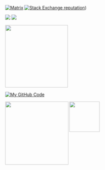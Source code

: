 [![Matrix](https://img.shields.io/badge/@lukeswitz:matrix.org-0078D4?style=for-the-badge&logo=matrix&logoColor=8fff00&labelColor=black&color=black)](https://matrix.to/#/@lukeswitz:matrix.org)
[![Stack Exchange reputation](https://img.shields.io/stackexchange/stackoverflow/r/3311963?style=for-the-badge&logo=stackoverflow&logoColor=8fff00&labelColor=black&color=8fff00)](https://stackoverflow.com/users/3311963/lukeswitz))

<a href="https://x.com/LukeSwitzer_"><img src="https://img.shields.io/twitter/follow/LukeSwitzer_?style=for-the-badge&logo=x&logoColor=8fff00&label=Twitter&color=8fff00&labelColor=black&link=https%3A%2F%2Fx.com%2FLukeSwitzer_"></a>
<a href="https://infosec.exchange/@lukeswitzer" title="Federated"><img src="https://img.shields.io/mastodon/follow/109449136330943994?domain=https%3A%2F%2Finfosec.exchange&label=Federated&style=for-the-badge&logo=mastodon&logoColor=8fff00&labelColor=black&color=8fff00">
</a>

<a href="#">
  <img height=200 align="center" src="https://my-stats-43gk.vercel.app/api?username=lukeswitz&show_icons=true&theme=radical&count_private=true&rank_icon=github&include_all_commits=true&card_width=150" />
</a>

[![My GitHub Code](https://github-readme-stats.vercel.app/api/top-langs/?username=lukeswitz&count_private=true&theme=ocean_dark&showicons=false&hide_title=true&hide_rank=true&include_all_commits=true&hide_border=true&exclude_repo=wordguess,nerdle,wordgame&layout=compact&bg_color=00000000)]()

<img align="left" height=202 src="https://github-readme-streak-stats-git-main-davids-projects-ad77adcc.vercel.app/?user=lukeswitz&theme=radical"/>

<img align="left" height=97 src="https://github-profile-trophy.vercel.app/?username=lukeswitz&theme=radical&no-frame=true&title=Stars,Followers,Commits&column=-1"/>





<!--
[![My GitHub Stats](https://github-readme-stats.vercel.app/api/?username=lukeswitz&count_private=true&showicons=false&hide_title=true&hide_rank=true&include_all_commits=true&hide_border=true&bg_color=0001111&text_bold=false)]()


**lukeswitz/lukeswitz** is a ✨ _special_ ✨ repository because its `README.md` (this file) appears on your GitHub profile.

Here are some ideas to get you started:

- 🔭 I’m currently working on ...
- 🌱 I’m currently learning ...
- 👯 I’m looking to collaborate on ...
- 🤔 I’m looking for help with ...
- 💬 Ask me about ...
- 📫 How to reach me: ...
- 😄 Pronouns: ...
- ⚡ Fun fact: ...
-->
